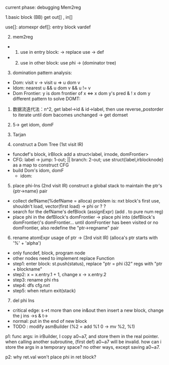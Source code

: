 current phase: debugging Mem2reg

1.basic block (BB)
get out[] , in[] 

use[]: atomexpr
def[]: entry block vardef

2. mem2reg

- 1. use in entry block: -> replace use -> def
- 2. use in other block: use phi -> (dominator tree)

3. domination pattern analysis:
  - Dom: visit v -> visit u => u dom v
  - Idom: nearest u && u dom v && u != v
  - Dom Frontier: y is dom frontier of x <=> x dom y's pred & ! x dom y
  different pattern to solve DOMT:
  1. 数据流迭代法：n^2, get label->id & id->label, then use reverse_postorder to iterate until dom bacomes unchanged -> get domset
  1. 5-> get idom, domF 
  2. Tarjan

4. construct a Dom Tree (1st visit IR)
  - funcdef's block, irBlock add a struct<label, irnode, domFrontier> 
  - CFG: label ->  jump: 1-out; || branch: 2-out; use struct{label,irblocknode} as a map to construct CFG
  - build Dom's idom, domF
    - idom: 
5. place phi-Ins (2nd visit IR)
  construct a global stack to maintain the ptr's {ptr->name} pair
  - collect defName(%defName = alloca) problem is: nxt block's first use, shouldn't load, vector(first load) -> phi or ? ? 
  - search for the defName's defBlock (assignExpr) (add . to pure num reg)
  - place phi in the defBlock's domFrontier -> place phi into (defBlock's domFrontier)'s domFrontier... until domFrontier has been visited or no domFrontier, also redefine the "ptr->regname" pair
6. rename atomExpr usage of ptr -> (3rd visit IR) (alloca's ptr starts with '%' + 'alpha')
  - only funcdef, block, program node
  - other nodes need to  implement replace Function
  - step1: enter block: st.push(status), replace "ptr = phi i32"  regs with "ptr + blockname"
  - step2: x = x.entry.1 + 1, change x -> x.entry.2
  - step3: rename phi rhs
  - step4: dfs cfg.nxt
  - step5: when return exit(stack)
7. del phi Ins
  - critical edge: s->t more than one in&out then insert a new block, change the j ins ->s & t->
  - normal: put in the end of new block
  - TODO : modify asmBuilder (%2 = add %1 0 -> mv %2, %1)

p1: func args: in irBuilder, I copy a0~a7, and store them in the real pointer. when calling another subroutine, (first def) a0~a7 will be invalid. how can i store the args in a temporary space? no other ways, except saving a0~a7.

p2: why ret.val won't place phi in ret block?








